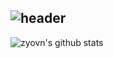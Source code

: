 ![header](https://capsule-render.vercel.app/api?type=wave&color=auto&height=300&section=header&text=Hello%20This%20is%20zyovn's%20Github&fontSize=50)
---
![zyovn's github stats](https://github-readme-stats.vercel.app/api?username=zyovn&show_icons=true&theme=tokyonight)

